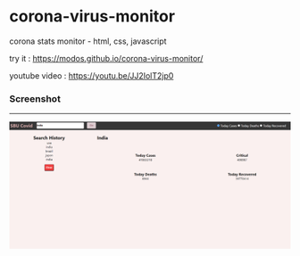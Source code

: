 # corona-virus-monitor
corona stats monitor - html, css, javascript

try it : https://modos.github.io/corona-virus-monitor/

youtube video : https://youtu.be/JJ2IolT2jp0

### Screenshot
<hr>

![](/screenshot.png)
